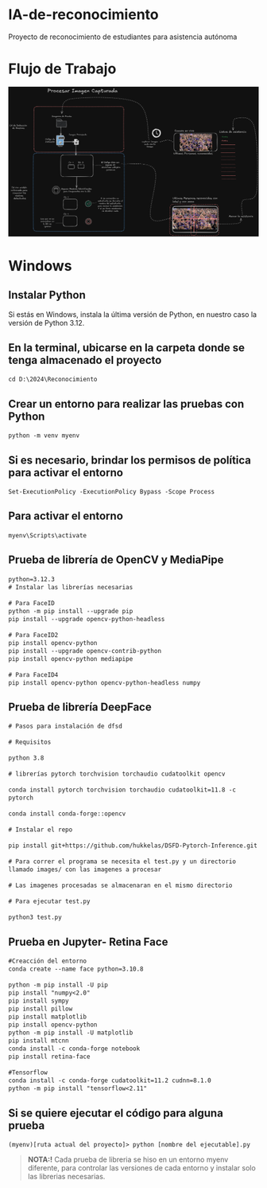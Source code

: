 # IA-de-reconocimiento
Proyecto de reconocimiento de estudiantes para asistencia autónoma

# Flujo de Trabajo
![Diagrama de Flujo](ImagenesPrueba/flujo.png)

# Windows

## Instalar Python
Si estás en Windows, instala la última versión de Python, en nuestro caso la versión de Python 3.12.

## En la terminal, ubicarse en la carpeta donde se tenga almacenado el proyecto
    cd D:\2024\Reconocimiento

## Crear un entorno para realizar las pruebas con Python
    python -m venv myenv

## Si es necesario, brindar los permisos de política para activar el entorno
    Set-ExecutionPolicy -ExecutionPolicy Bypass -Scope Process

## Para activar el entorno
    myenv\Scripts\activate

## Prueba de librería de OpenCV y MediaPipe

    python=3.12.3
    # Instalar las librerías necesarias

    # Para FaceID
    python -m pip install --upgrade pip
    pip install --upgrade opencv-python-headless

    # Para FaceID2
    pip install opencv-python
    pip install --upgrade opencv-contrib-python
    pip install opencv-python mediapipe

    # Para FaceID4
    pip install opencv-python opencv-python-headless numpy

## Prueba de librería DeepFace

    # Pasos para instalación de dfsd

    # Requisitos

    python 3.8

    # librerías pytorch torchvision torchaudio cudatoolkit opencv

    conda install pytorch torchvision torchaudio cudatoolkit=11.8 -c pytorch  

    conda install conda-forge::opencv

    # Instalar el repo

    pip install git+https://github.com/hukkelas/DSFD-Pytorch-Inference.git

    # Para correr el programa se necesita el test.py y un directorio llamado images/ con las imagenes a procesar

    # Las imagenes procesadas se almacenaran en el mismo directorio

    # Para ejecutar test.py

    python3 test.py

## Prueba en Jupyter- Retina Face
    
    #Creacción del entorno
    conda create --name face python=3.10.8

    python -m pip install -U pip
    pip install "numpy<2.0"
    pip install sympy
    pip install pillow
    pip install matplotlib
    pip install opencv-python
    python -m pip install -U matplotlib
    pip install mtcnn
    conda install -c conda-forge notebook
    pip install retina-face

    #Tensorflow 
    conda install -c conda-forge cudatoolkit=11.2 cudnn=8.1.0
    python -m pip install "tensorflow<2.11"

## Si se quiere ejecutar el código para alguna prueba
    (myenv)[ruta actual del proyecto]> python [nombre del ejecutable].py

> **NOTA:!**
> Cada prueba de libreria se hiso en un entorno myenv diferente, para controlar las versiones de cada entorno y instalar solo las librerias necesarias.
